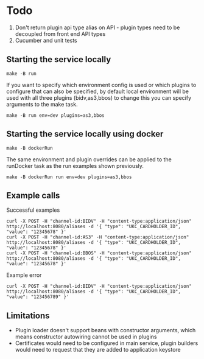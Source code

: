# Todo

1. Don't return plugin api type alias on API - plugin types need to be decoupled from front end API types
2. Cucumber and unit tests

## Starting the service locally

```
make -B run
```

If you want to specify which environment config is used or which plugins to configure
that can also be specified, by default local environment will be used with all
three plugins (bidv,as3,bbos) to change this you can specify arguments to the make task.

```
make -B run env=dev plugins=as3,bbos
```

## Starting the service locally using docker

```
make -B dockerRun
```

The same environment and plugin overrides can be applied to the runDocker task as the
run examples shown previously.

```
make -B dockerRun run env=dev plugins=as3,bbos
```

## Example calls

Successful examples

```
curl -X POST -H "channel-id:BIDV" -H "content-type:application/json" http://localhost:8080/aliases -d '{ "type": "UKC_CARDHOLDER_ID", "value": "12345678" }'
curl -X POST -H "channel-id:AS3" -H "content-type:application/json" http://localhost:8080/aliases -d '{ "type": "UKC_CARDHOLDER_ID", "value": "12345678" }'
curl -X POST -H "channel-id:BBOS" -H "content-type:application/json" http://localhost:8080/aliases -d '{ "type": "UKC_CARDHOLDER_ID", "value": "12345678" }'
```

Example error

```
curl -X POST -H "channel-id:BIDV" -H "content-type:application/json" http://localhost:8080/aliases -d '{ "type": "UKC_CARDHOLDER_ID", "value": "123456789" }'
```

## Limitations

* Plugin loader doesn't support beans with constructor arguments, which means constructor autowiring
cannot be used in plugins
* Certificates would need to be configured in main service, plugin builders would need to request
that they are added to application keystore
